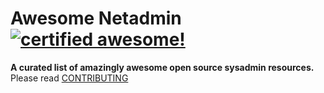 <!--
  Title: Awesome Netadmin
  Description: A curated list of amazingly awesome open source netadmin resources.
  Author: `Luke`
  -->

# Awesome Netadmin [![certified awesome!](https://cdn.rawgit.com/sindresorhus/awesome/d7305f38d29fed78fa85652e3a63e154dd8e8829/media/badge.svg)](https://github.com/sindresorhus/awesome)

**A curated list of amazingly awesome open source sysadmin resources.** Please read [CONTRIBUTING](./.github/CONTRIBUTING.md)
